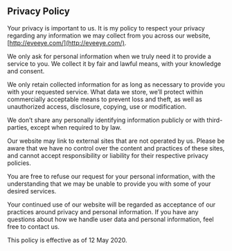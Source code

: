 
## Privacy Policy

Your privacy is important to us. It is my policy to respect your privacy regarding any information we may collect from you across our website,  [http://eveeye.com/](http://eveeye.com/).

We only ask for personal information when we truly need it to provide a service to you. We collect it by fair and lawful means, with your knowledge and consent. 

We only retain collected information for as long as necessary to provide you with your requested service. What data we store, we’ll protect within commercially acceptable means to prevent loss and theft, as well as unauthorized access, disclosure, copying, use or modification.

We don’t share any personally identifying information publicly or with third-parties, except when required to by law.

Our website may link to external sites that are not operated by us. Please be aware that we have no control over the content and practices of these sites, and cannot accept responsibility or liability for their respective privacy policies.

You are free to refuse our request for your personal information, with the understanding that we may be unable to provide you with some of your desired services.

Your continued use of our website will be regarded as acceptance of our practices around privacy and personal information. If you have any questions about how we handle user data and personal information, feel free to contact us.

This policy is effective as of 12 May 2020.
<!--stackedit_data:
eyJoaXN0b3J5IjpbMTk4NTI2ODY0XX0=
-->